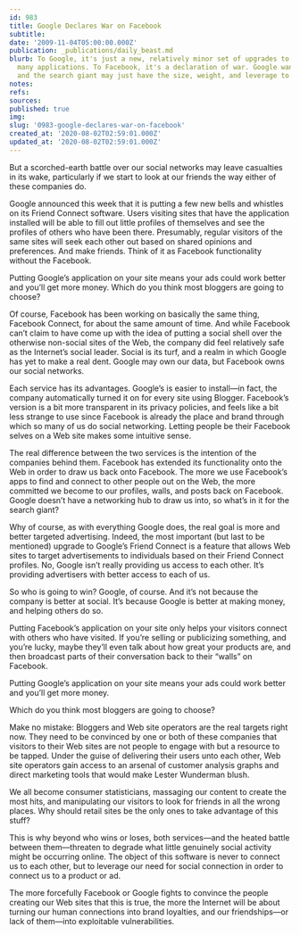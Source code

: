 ```yaml
---
id: 983
title: Google Declares War on Facebook
subtitle: 
date: '2009-11-04T05:00:00.000Z'
publication: _publications/daily_beast.md
blurb: To Google, it's just a new, relatively minor set of upgrades to one of its
  many applications. To Facebook, it's a declaration of war. Google wants in on “social,”
  and the search giant may just have the size, weight, and leverage to take it.
notes: 
refs: 
sources: 
published: true
img: 
slug: '0983-google-declares-war-on-facebook'
created_at: '2020-08-02T02:59:01.000Z'
updated_at: '2020-08-02T02:59:01.000Z'
---
```

But a scorched-earth battle over our social networks may leave casualties in its wake, particularly if we start to look at our friends the way either of these companies do.

Google announced this week that it is putting a few new bells and whistles on its Friend Connect software. Users visiting sites that have the application installed will be able to fill out little profiles of themselves and see the profiles of others who have been there. Presumably, regular visitors of the same sites will seek each other out based on shared opinions and preferences. And make friends. Think of it as Facebook functionality without the Facebook.

Putting Google’s application on your site means your ads could work better and you’ll get more money. Which do you think most bloggers are going to choose?

Of course, Facebook has been working on basically the same thing, Facebook Connect, for about the same amount of time. And while Facebook can’t claim to have come up with the idea of putting a social shell over the otherwise non-social sites of the Web, the company did feel relatively safe as the Internet’s social leader. Social is its turf, and a realm in which Google has yet to make a real dent. Google may own our data, but Facebook owns our social networks.

Each service has its advantages. Google’s is easier to install—in fact, the company automatically turned it on for every site using Blogger. Facebook’s version is a bit more transparent in its privacy policies, and feels like a bit less strange to use since Facebook is already the place and brand through which so many of us do social networking. Letting people be their Facebook selves on a Web site makes some intuitive sense.

The real difference between the two services is the intention of the companies behind them. Facebook has extended its functionality onto the Web in order to draw us back onto Facebook. The more we use Facebook’s apps to find and connect to other people out on the Web, the more committed we become to our profiles, walls, and posts back on Facebook. Google doesn’t have a networking hub to draw us into, so what’s in it for the search giant?

Why of course, as with everything Google does, the real goal is more and better targeted advertising. Indeed, the most important (but last to be mentioned) upgrade to Google’s Friend Connect is a feature that allows Web sites to target advertisements to individuals based on their Friend Connect profiles. No, Google isn’t really providing us access to each other. It’s providing advertisers with better access to each of us.

So who is going to win? Google, of course. And it’s not because the company is better at social. It’s because Google is better at making money, and helping others do so.

Putting Facebook’s application on your site only helps your visitors connect with others who have visited. If you’re selling or publicizing something, and you’re lucky, maybe they’ll even talk about how great your products are, and then broadcast parts of their conversation back to their “walls” on Facebook.

Putting Google’s application on your site means your ads could work better and you’ll get more money.

Which do you think most bloggers are going to choose?

Make no mistake: Bloggers and Web site operators are the real targets right now. They need to be convinced by one or both of these companies that visitors to their Web sites are not people to engage with but a resource to be tapped. Under the guise of delivering their users unto each other, Web site operators gain access to an arsenal of customer analysis graphs and direct marketing tools that would make Lester Wunderman blush.

We all become consumer statisticians, massaging our content to create the most hits, and manipulating our visitors to look for friends in all the wrong places. Why should retail sites be the only ones to take advantage of this stuff?

This is why beyond who wins or loses, both services—and the heated battle between them—threaten to degrade what little genuinely social activity might be occurring online. The object of this software is never to connect us to each other, but to leverage our need for social connection in order to connect us to a product or ad.

The more forcefully Facebook or Google fights to convince the people creating our Web sites that this is true, the more the Internet will be about turning our human connections into brand loyalties, and our friendships—or lack of them—into exploitable vulnerabilities.

